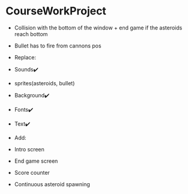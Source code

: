 # CourseWorkProject

- Collision with the bottom of the window + end game if the asteroids reach bottom
- Bullet has to fire from cannons pos

- Replace: 
- Sounds✔️
- sprites(asteroids, bullet)
- Background✔️
- Fonts✔️ 
- Text✔️

- Add: 
- Intro screen
- End game screen
- Score counter
- Continuous asteroid spawning
